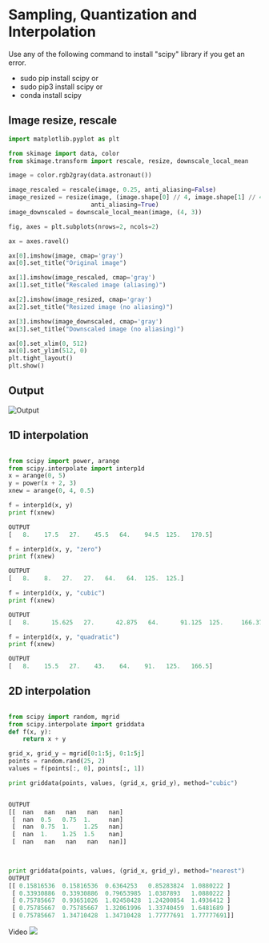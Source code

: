# Sampling, Quantization and Interpolation


Use any of the following command to install "scipy" library if you get an error. 

+ sudo pip install scipy
or 
+ sudo pip3 install scipy
or 
+ conda install scipy

## Image resize, rescale

```python
import matplotlib.pyplot as plt

from skimage import data, color
from skimage.transform import rescale, resize, downscale_local_mean

image = color.rgb2gray(data.astronaut())

image_rescaled = rescale(image, 0.25, anti_aliasing=False)
image_resized = resize(image, (image.shape[0] // 4, image.shape[1] // 4),
                       anti_aliasing=True)
image_downscaled = downscale_local_mean(image, (4, 3))

fig, axes = plt.subplots(nrows=2, ncols=2)

ax = axes.ravel()

ax[0].imshow(image, cmap='gray')
ax[0].set_title("Original image")

ax[1].imshow(image_rescaled, cmap='gray')
ax[1].set_title("Rescaled image (aliasing)")

ax[2].imshow(image_resized, cmap='gray')
ax[2].set_title("Resized image (no aliasing)")

ax[3].imshow(image_downscaled, cmap='gray')
ax[3].set_title("Downscaled image (no aliasing)")

ax[0].set_xlim(0, 512)
ax[0].set_ylim(512, 0)
plt.tight_layout()
plt.show()


```
## Output
![Output](https://scikit-image.org/docs/stable/_images/sphx_glr_plot_rescale_0011.png)

## 1D interpolation

```python

from scipy import power, arange
from scipy.interpolate import interp1d
x = arange(0, 5)
y = power(x + 2, 3)
xnew = arange(0, 4, 0.5)

f = interp1d(x, y)
print f(xnew)

OUTPUT
[   8.    17.5   27.    45.5   64.    94.5  125.   170.5]

f = interp1d(x, y, "zero")
print f(xnew)

OUTPUT
[   8.    8.   27.   27.   64.   64.  125.  125.]

f = interp1d(x, y, "cubic")
print f(xnew)

OUTPUT
[   8.      15.625   27.      42.875   64.      91.125  125.     166.375]

f = interp1d(x, y, "quadratic")
print f(xnew)

OUTPUT
[   8.    15.5   27.    43.    64.    91.   125.   166.5]

```

## 2D interpolation
```python

from scipy import random, mgrid
from scipy.interpolate import griddata
def f(x, y):
    return x + y

grid_x, grid_y = mgrid[0:1:5j, 0:1:5j]
points = random.rand(25, 2)
values = f(points[:, 0], points[:, 1])

print griddata(points, values, (grid_x, grid_y), method="cubic")


OUTPUT
[[  nan   nan   nan   nan   nan]
 [  nan  0.5   0.75  1.     nan]
 [  nan  0.75  1.    1.25   nan]
 [  nan  1.    1.25  1.5    nan]
 [  nan   nan   nan   nan   nan]]

 

print griddata(points, values, (grid_x, grid_y), method="nearest")
OUTPUT
[[ 0.15816536  0.15816536  0.6364253   0.85283824  1.0880222 ]
 [ 0.33930886  0.33930886  0.79653985  1.0387893   1.0880222 ]
 [ 0.75785667  0.93651026  1.02458428  1.24200854  1.4936412 ]
 [ 0.75785667  0.75785667  1.32061996  1.33740459  1.6481689 ]
 [ 0.75785667  1.34710428  1.34710428  1.77777691  1.77777691]]

```
Video
[![](http://img.youtube.com/vi/s-3l_527ydQ/0.jpg)](http://www.youtube.com/watch?v=s-3l_527ydQ "")